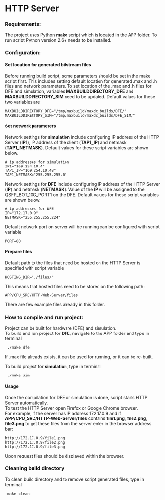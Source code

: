 # HTTP Server

### Requirements:

The project uses Python **make** script which is located in the APP folder. To run script Python version 2.6+ needs to be installed.

### Configuration:
#### Set location for generated bitstream files
Before running build script, some parameters should be set in the make script first. 
This includes setting default location for generated .max and .h files and network parameters.
To set location of the .max and .h files for DFE and simulation, variables **MAXBUILDDIRECTORY_DFE** and **MAXBUILDDIRECTORY_SIM** need to be updated. Default values for these two variables are

    MAXBUILDDIRECTORY_DFE="/tmp/maxbuild/maxdc_builds/DFE/"
    MAXBUILDDIRECTORY_SIM="/tmp/maxbuild/maxdc_builds/DFE_SIM/"

#### Set network parameters
Network settings for **simulation** include configuring IP address of the HTTP Server (**IP1**), IP address of the client (**TAP1_IP**) and netmask (**TAP1_NETMASK**). Default values for these script variables are shown below.

    # ip addresses for simulation
    IP1="169.254.10.4"  
    TAP1_IP="169.254.10.48"  
    TAP1_NETMASK="255.255.255.0"

Network settings for **DFE** include configuring IP address of the HTTP Server (**IP**) and netmask (**NETMASK**). Value of the **IP** will be assigned to the QSFP_BOT_10G_PORT1 on the DFE. Default values for these script variables are shown below.

    # ip addresses for DFE
    IP="172.17.0.9"  
    NETMASK="255.255.255.224"

Default network port on server will be running can be configured with script variable
  
    PORT=80
    
#### Prepare files
Default path to the files that need be hosted on the HTTP Server is specified with script variable  
    
    HOSTING_DIR="./files/"
    
This means that hosted files need to be stored on the following path:  

    APP/CPU_SRC/HTTP-Web-Server/files
   


There are few example files already in this folder.    

### How to compile and run project:  
Project can be built for hardware (DFE) and simulation.  
To build and run project for **DFE**, navigate to the APP folder and type in terminal

     ./make dfe

If .max file alreads exists, it can be used for running, or it can be re-built.

To build project for **simulation**, type in terminal

     ./make sim

#### Usage
Once the compilation for DFE or simulation is done, script starts HTTP Server automatically.  
To test the HTTP Server open Firefox or Google Chrome browser.  
For example, if the server has IP address 172.17.0.9 and if **APP/CPU_SRC/HTTP-Web-Server/files** contains **file1.png**, **file2.png**, **file3.png** to get these files from the server enter in the browser address bar:

    http://172.17.0.9/file1.png
    http://172.17.0.9/file2.png
    http://172.17.0.9/file3.png

Upon request files should be displayed within the browser. 

### Cleaning build directory
 To clean build directory and to remove script generated files, type in terminal
 
     make clean
